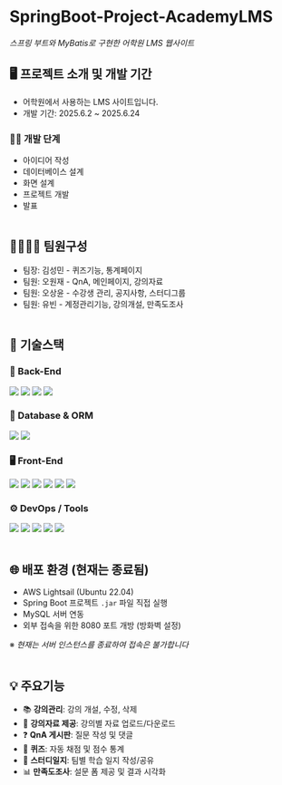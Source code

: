 # SpringBoot-Project-AcademyLMS
_스프링 부트와 MyBatis로 구현한 어학원 LMS 웹사이트_

## 🖥 프로젝트 소개 및 개발 기간

- 어학원에서 사용하는 LMS 사이트입니다.
- 개발 기간: 2025.6.2 ~ 2025.6.24

### 🧑‍💻 개발 단계
- 아이디어 작성  
- 데이터베이스 설계  
- 화면 설계  
- 프로젝트 개발  
- 발표  <br><br>
## 👨‍👨‍👦‍👦 팀원구성
- 팀장: 김성민 - 퀴즈기능, 통계페이지
- 팀원: 오원재 - QnA, 메인페이지, 강의자료
- 팀원: 오상윤 - 수강생 관리, 공지사항, 스터디그룹
- 팀원: 유빈 - 계정관리기능, 강의개설, 만족도조사<br><br>
## 🔧 기술스택
### 🧩 Back-End
<img src="https://img.shields.io/badge/Java-007396?style=for-the-badge&logo=OpenJDK&logoColor=white" /> <img src="https://img.shields.io/badge/SpringBoot-6DB33F?style=for-the-badge&logo=spring-boot&logoColor=white" /> <img src="https://img.shields.io/badge/MyBatis-000000?style=for-the-badge&logo=apachemybatis&logoColor=white" /> <img src="https://img.shields.io/badge/Maven-C71A36?style=for-the-badge&logo=apache-maven&logoColor=white" />


### 💾 Database & ORM
<img src="https://img.shields.io/badge/MySQL-4479A1?style=for-the-badge&logo=mysql&logoColor=white" /> <img src="https://img.shields.io/badge/MyBatis-000000?style=for-the-badge&logo=MySQL&logoColor=white" />

### 🖥️ Front-End
<img src="https://img.shields.io/badge/JSP-007396?style=for-the-badge&logo=java&logoColor=white" /> <img src="https://img.shields.io/badge/JSTL-000000?style=for-the-badge&logo=java&logoColor=white" /> <img src="https://img.shields.io/badge/HTML5-E34F26?style=for-the-badge&logo=html5&logoColor=white" /> <img src="https://img.shields.io/badge/CSS3-1572B6?style=for-the-badge&logo=css3&logoColor=white" /> <img src="https://img.shields.io/badge/JavaScript-F7DF1E?style=for-the-badge&logo=javascript&logoColor=black" /> <img src="https://img.shields.io/badge/Bootstrap-7952B3?style=for-the-badge&logo=bootstrap&logoColor=white" />

### ⚙️ DevOps / Tools
<img src="https://img.shields.io/badge/Git-F05032?style=for-the-badge&logo=git&logoColor=white" /> <img src="https://img.shields.io/badge/GitHub-181717?style=for-the-badge&logo=github&logoColor=white" /> <img src="https://img.shields.io/badge/AWS_Lightsail-FF9900?style=for-the-badge&logo=amazon-aws&logoColor=white" /> <img src="https://img.shields.io/badge/MobaXterm-005f87?style=for-the-badge&logo=gnu-bash&logoColor=white" /> <img src="https://img.shields.io/badge/Eclipse-2C2255?style=for-the-badge&logo=eclipse&logoColor=white" /><br><br>


## 🌐 배포 환경 (현재는 종료됨)

- AWS Lightsail (Ubuntu 22.04)
- Spring Boot 프로젝트 `.jar` 파일 직접 실행
- MySQL 서버 연동
- 외부 접속을 위한 8080 포트 개방 (방화벽 설정)<br>

※ *현재는 서버 인스턴스를 종료하여 접속은 불가합니다*<br><br>

## 💡 주요기능
- 📚 **강의관리**: 강의 개설, 수정, 삭제
- 📁 **강의자료 제공**: 강의별 자료 업로드/다운로드
- ❓ **QnA 게시판**: 질문 작성 및 댓글
- 🧠 **퀴즈**: 자동 채점 및 점수 통계
- 📖 **스터디일지**: 팀별 학습 일지 작성/공유
- 📊 **만족도조사**: 설문 폼 제공 및 결과 시각화
